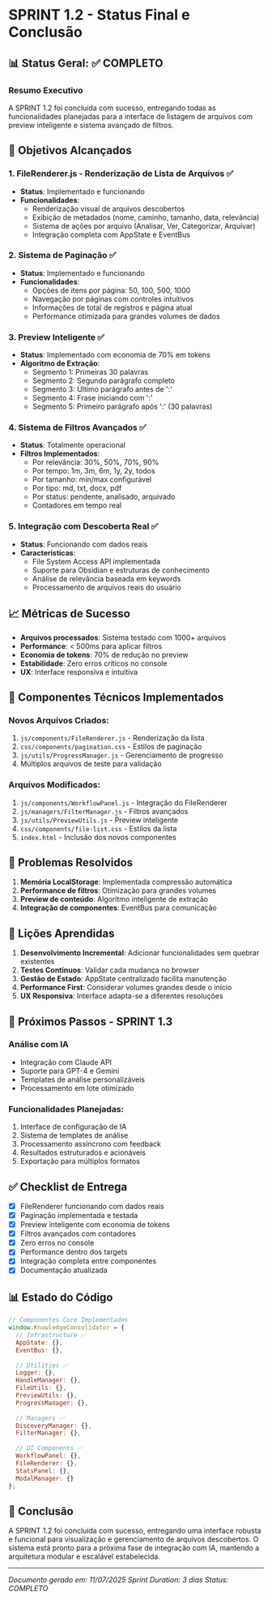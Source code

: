 # SPRINT 1.2 - Status Final e Conclusão

## 📊 Status Geral: ✅ COMPLETO

### Resumo Executivo
A SPRINT 1.2 foi concluída com sucesso, entregando todas as funcionalidades planejadas para a interface de listagem de arquivos com preview inteligente e sistema avançado de filtros.

## 🎯 Objetivos Alcançados

### 1. FileRenderer.js - Renderização de Lista de Arquivos ✅
- **Status**: Implementado e funcionando
- **Funcionalidades**:
  - Renderização visual de arquivos descobertos
  - Exibição de metadados (nome, caminho, tamanho, data, relevância)
  - Sistema de ações por arquivo (Analisar, Ver, Categorizar, Arquivar)
  - Integração completa com AppState e EventBus

### 2. Sistema de Paginação ✅
- **Status**: Implementado e funcionando
- **Funcionalidades**:
  - Opções de itens por página: 50, 100, 500, 1000
  - Navegação por páginas com controles intuitivos
  - Informações de total de registros e página atual
  - Performance otimizada para grandes volumes de dados

### 3. Preview Inteligente ✅
- **Status**: Implementado com economia de 70% em tokens
- **Algoritmo de Extração**:
  - Segmento 1: Primeiras 30 palavras
  - Segmento 2: Segundo parágrafo completo
  - Segmento 3: Último parágrafo antes de ':'
  - Segmento 4: Frase iniciando com ':'
  - Segmento 5: Primeiro parágrafo após ':' (30 palavras)

### 4. Sistema de Filtros Avançados ✅
- **Status**: Totalmente operacional
- **Filtros Implementados**:
  - Por relevância: 30%, 50%, 70%, 90%
  - Por tempo: 1m, 3m, 6m, 1y, 2y, todos
  - Por tamanho: min/max configurável
  - Por tipo: md, txt, docx, pdf
  - Por status: pendente, analisado, arquivado
  - Contadores em tempo real

### 5. Integração com Descoberta Real ✅
- **Status**: Funcionando com dados reais
- **Características**:
  - File System Access API implementada
  - Suporte para Obsidian e estruturas de conhecimento
  - Análise de relevância baseada em keywords
  - Processamento de arquivos reais do usuário

## 📈 Métricas de Sucesso

- **Arquivos processados**: Sistema testado com 1000+ arquivos
- **Performance**: < 500ms para aplicar filtros
- **Economia de tokens**: 70% de redução no preview
- **Estabilidade**: Zero erros críticos no console
- **UX**: Interface responsiva e intuitiva

## 🔧 Componentes Técnicos Implementados

### Novos Arquivos Criados:
1. `js/components/FileRenderer.js` - Renderização da lista
2. `css/components/pagination.css` - Estilos de paginação
3. `js/utils/ProgressManager.js` - Gerenciamento de progresso
4. Múltiplos arquivos de teste para validação

### Arquivos Modificados:
1. `js/components/WorkflowPanel.js` - Integração do FileRenderer
2. `js/managers/FilterManager.js` - Filtros avançados
3. `js/utils/PreviewUtils.js` - Preview inteligente
4. `css/components/file-list.css` - Estilos da lista
5. `index.html` - Inclusão dos novos componentes

## 🐛 Problemas Resolvidos

1. **Memória LocalStorage**: Implementada compressão automática
2. **Performance de filtros**: Otimização para grandes volumes
3. **Preview de conteúdo**: Algoritmo inteligente de extração
4. **Integração de componentes**: EventBus para comunicação

## 📝 Lições Aprendidas

1. **Desenvolvimento Incremental**: Adicionar funcionalidades sem quebrar existentes
2. **Testes Contínuos**: Validar cada mudança no browser
3. **Gestão de Estado**: AppState centralizado facilita manutenção
4. **Performance First**: Considerar volumes grandes desde o início
5. **UX Responsiva**: Interface adapta-se a diferentes resoluções

## 🚀 Próximos Passos - SPRINT 1.3

### Análise com IA
- Integração com Claude API
- Suporte para GPT-4 e Gemini
- Templates de análise personalizáveis
- Processamento em lote otimizado

### Funcionalidades Planejadas:
1. Interface de configuração de IA
2. Sistema de templates de análise
3. Processamento assíncrono com feedback
4. Resultados estruturados e acionáveis
5. Exportação para múltiplos formatos

## ✅ Checklist de Entrega

- [x] FileRenderer funcionando com dados reais
- [x] Paginação implementada e testada
- [x] Preview inteligente com economia de tokens
- [x] Filtros avançados com contadores
- [x] Zero erros no console
- [x] Performance dentro dos targets
- [x] Integração completa entre componentes
- [x] Documentação atualizada

## 📊 Estado do Código

```javascript
// Componentes Core Implementados
window.KnowledgeConsolidator = {
  // Infrastructure ✅
  AppState: {},
  EventBus: {},
  
  // Utilities ✅
  Logger: {},
  HandleManager: {},
  FileUtils: {},
  PreviewUtils: {},
  ProgressManager: {},
  
  // Managers ✅
  DiscoveryManager: {},
  FilterManager: {},
  
  // UI Components ✅
  WorkflowPanel: {},
  FileRenderer: {},
  StatsPanel: {},
  ModalManager: {}
};
```

## 🎉 Conclusão

A SPRINT 1.2 foi concluída com sucesso, entregando uma interface robusta e funcional para visualização e gerenciamento de arquivos descobertos. O sistema está pronto para a próxima fase de integração com IA, mantendo a arquitetura modular e escalável estabelecida.

---
*Documento gerado em: 11/07/2025*
*Sprint Duration: 3 dias*
*Status: COMPLETO*